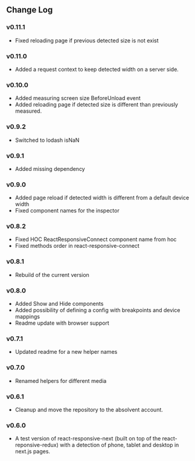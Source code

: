 ## Change Log

### v0.11.1
- Fixed reloading page if previous detected size is not exist 

### v0.11.0
- Added a request context to keep detected width on a server side.

### v0.10.0
- Added measuring screen size BeforeUnload event
- Added reloading page if detected size is different than previously measured.

### v0.9.2
- Switched to lodash isNaN

### v0.9.1
- Added missing dependency

### v0.9.0
- Added page reload if detected width is different from a default device width
- Fixed component names for the inspector

### v0.8.2
- Fixed HOC ReactResponsiveConnect component name from hoc
- Fixed methods order in react-responsive-connect

### v0.8.1
- Rebuild of the current version

### v0.8.0
- Added Show and Hide components
- Added possibility of defining a config with breakpoints and device mappings
- Readme update with browser support

### v0.7.1
- Updated readme for a new helper names

### v0.7.0
- Renamed helpers for different media

### v0.6.1
- Cleanup and move the repository to the absolvent account.

### v0.6.0
- A test version of react-responsive-next (built on top of the react-reponsive-redux) with a detection of phone, tablet and desktop in next.js pages.
